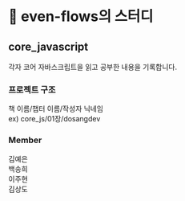 # 🐥 even-flows의 스터디

## core_javascript
각자 코어 자바스크립트을 읽고 공부한 내용을 기록합니다.


### 프로젝트 구조

책 이름/챕터 이름/작성자 닉네임<br>
ex) core_js/01장/dosangdev


### Member
김예은<br>
백송희<br>
이주현<br>
김상도
